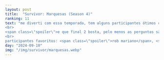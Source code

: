 ```yaml
---
layout: post
title:  "Survivor: Marquesas (Season 4)"
ranking: 11
text: "me diverti com essa temporada, tem alguns participantes ótimos com arcos bem elaborados <span class=\"spoiler\">mas que infelizmente saem cedo demais</span>.<br>
<br>
<span class=\"spoiler\">e que final 2 bosta, pelo menos as perguntas são divertidas</span>.<br>
<br>
participantes favoritos: <span class=\"spoiler\">rob mariano</span>, <span class=\"spoiler\">john</span> e principalmente <span class=\"spoiler\">KATHY</span>"
day: "2024-09-10"
img: "/img/survivor/marquesas.webp"
---
```

